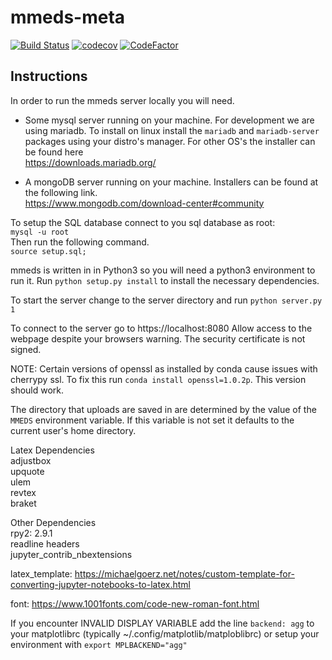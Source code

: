 # mmeds-meta

[![Build Status](https://travis-ci.com/clemente-lab/mmeds-meta.png?branch=DataSet-Tankou)](https://travis-cl.com/clemente-lab/mmeds-meta)
[![codecov](https://codecov.io/gh/clemente-lab/mmeds-meta/branch/DataSet-Tankou/graph/badge.svg)](https://codecov.io/gh/clemente-lab/mmeds-meta)
[![CodeFactor](https://codefactor.io/repository/github/clemente-lab/mmeds-meta/badge/DataSet-Tankou)](https://codefactor.io/repository/github/clemente-lab/mmeds-meta/overview/DataSet-Tankou)




## Instructions

In order to run the mmeds server locally you will need.

- Some mysql server running on your machine. For development we are using mariadb.
To install on linux install the `mariadb` and `mariadb-server` packages using your distro's manager.
For other OS's the installer can be found here  
https://downloads.mariadb.org/


- A mongoDB server running on your machine. Installers can be found at the following link.  
https://www.mongodb.com/download-center#community 


To setup the SQL database connect to you sql database as root:  
`mysql -u root`  
Then run the following command.  
    `source setup.sql;`  

mmeds is written in in Python3 so you will need a python3 environment to run it.
Run `python setup.py install` to install the necessary dependencies.

To start the server change to the server directory and run `python server.py 1`

To connect to the server go to https://localhost:8080
Allow access to the webpage despite your browsers warning. The security certificate is not signed.

NOTE: Certain versions of openssl as installed by conda cause issues with cherrypy ssl. 
To fix this run `conda install openssl=1.0.2p`. This version should work.

The directory that uploads are saved in are determined by the value of
the `MMEDS` environment variable. If this variable is not set it defaults
to the current user's home directory.

Latex Dependencies  
adjustbox  
upquote  
ulem  
revtex  
braket  

Other Dependencies  
rpy2: 2.9.1  
readline headers  
jupyter_contrib_nbextensions  

latex_template: https://michaelgoerz.net/notes/custom-template-for-converting-jupyter-notebooks-to-latex.html

font: https://www.1001fonts.com/code-new-roman-font.html

If you encounter INVALID DISPLAY VARIABLE add the line `backend: agg` to your matplotlibrc
(typically ~/.config/matplotlib/matploblibrc)
or setup your environment with `export MPLBACKEND="agg"`
